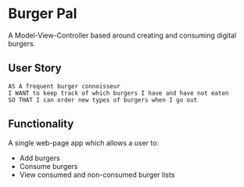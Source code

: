 # Burger Pal
A Model-View-Controller based around creating and consuming digital burgers.
## User Story
    AS A frequent burger connoisseur
    I WANT to keep track of which burgers I have and have not eaten
    SO THAT I can order new types of burgers when I go out
## Functionality
A single web-page app which allows a user to:
* Add burgers
* Consume burgers
* View consumed and non-consumed burger lists
